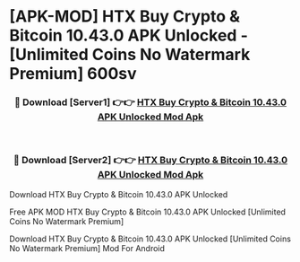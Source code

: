# [APK-MOD] HTX  Buy Crypto & Bitcoin 10.43.0 APK Unlocked - [Unlimited Coins No Watermark Premium] 600sv



<div align="center">
<h3>🔴 Download [Server1] 👉👉 <a href="https://momento.my/?title=HTX__Buy_Crypto_&_Bitcoin_10.43.0_APK_Unlocked">HTX  Buy Crypto & Bitcoin 10.43.0 APK Unlocked Mod Apk</a></h3><br>

<h3>🔴 Download [Server2] 👉👉 <a href="https://momento.my/?title=HTX__Buy_Crypto_&_Bitcoin_10.43.0_APK_Unlocked">HTX  Buy Crypto & Bitcoin 10.43.0 APK Unlocked Mod Apk</a></h3>
</div>



Download HTX  Buy Crypto & Bitcoin 10.43.0 APK Unlocked 

Free APK MOD HTX  Buy Crypto & Bitcoin 10.43.0 APK Unlocked [Unlimited Coins No Watermark Premium]

Download HTX  Buy Crypto & Bitcoin 10.43.0 APK Unlocked [Unlimited Coins No Watermark Premium] Mod For Android
